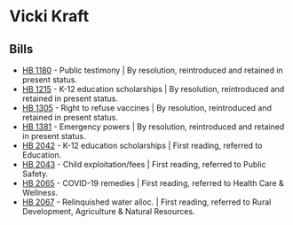 # Vicki Kraft
## Bills
* [HB 1180](/bill/2021-22/hb/1180/) - Public testimony | By resolution, reintroduced and retained in present status.
* [HB 1215](/bill/2021-22/hb/1215/) - K-12 education scholarships | By resolution, reintroduced and retained in present status.
* [HB 1305](/bill/2021-22/hb/1305/) - Right to refuse vaccines | By resolution, reintroduced and retained in present status.
* [HB 1381](/bill/2021-22/hb/1381/) - Emergency powers | By resolution, reintroduced and retained in present status.
* [HB 2042](/bill/2021-22/hb/2042/) - K-12 education scholarships | First reading, referred to Education.
* [HB 2043](/bill/2021-22/hb/2043/) - Child exploitation/fees | First reading, referred to Public Safety.
* [HB 2065](/bill/2021-22/hb/2065/) - COVID-19 remedies | First reading, referred to Health Care & Wellness.
* [HB 2067](/bill/2021-22/hb/2067/) - Relinquished water alloc. | First reading, referred to Rural Development, Agriculture & Natural Resources.
